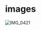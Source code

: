 # images
![IMG_0421](https://user-images.githubusercontent.com/64136707/155784875-62a5130a-55ca-4343-87fe-2610f0c43959.JPG)
